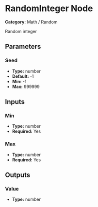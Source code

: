 
# RandomInteger Node

**Category:** Math / Random

Random integer

## Parameters


### Seed
- **Type:** number
- **Default:** -1
- **Min:** -1
- **Max:** 999999



## Inputs


### Min
- **Type:** number
- **Required:** Yes



### Max
- **Type:** number
- **Required:** Yes



## Outputs


### Value
- **Type:** number




